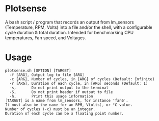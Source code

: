 # Plotsense
A bash script / program that records an output from lm_sensors (Temperature, RPM, Volts) into a file and/or the shell, with a configurable cycle duration &amp; total duration. Intended for benchmarking CPU temperatures, Fan speed, and Voltages.

# Usage
```
plotsense.sh [OPTION] [TARGET]
  -f [ARG],	Output log to file [ARG]
  -c [ARG],	Number of cycles, in [ARG] of cycles (Default: Infinite)
  -r [ARG],	Duration of each cycle, in [ARG] seconds (Default: 1)
  -s,		Do not print output to the terminal
  -S,		Do not print header if output to file
  -h,		Print this usage information
[TARGET] is a name from lm_sensors, for instance 'fan6'.
It must also be the name for an RPM, V(olts), or °C value.
Number of cycles (-c) must be an integer.
Duration of each cycle can be a floating point number.
```
